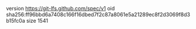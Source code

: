 version https://git-lfs.github.com/spec/v1
oid sha256:ff96bbd6a7408c166f16dbed7f2c87a8061e5a21289ec8f2d3069f8d3b15fc0a
size 1541
